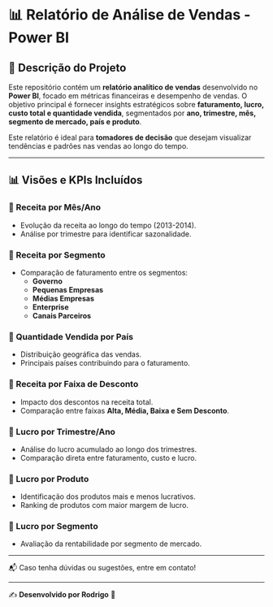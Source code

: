 # 📊 Relatório de Análise de Vendas - Power BI

## 📌 Descrição do Projeto
Este repositório contém um **relatório analítico de vendas** desenvolvido no **Power BI**, focado em métricas financeiras e desempenho de vendas. O objetivo principal é fornecer insights estratégicos sobre **faturamento, lucro, custo total e quantidade vendida**, segmentados por **ano, trimestre, mês, segmento de mercado, país e produto**.

Este relatório é ideal para **tomadores de decisão** que desejam visualizar tendências e padrões nas vendas ao longo do tempo.

---

## 📊 Visões e KPIs Incluídos

### **🔹 Receita por Mês/Ano**
- Evolução da receita ao longo do tempo (2013-2014).
- Análise por trimestre para identificar sazonalidade.

### **🔹 Receita por Segmento**
- Comparação de faturamento entre os segmentos:
  - **Governo**
  - **Pequenas Empresas**
  - **Médias Empresas**
  - **Enterprise**
  - **Canais Parceiros**

### **🔹 Quantidade Vendida por País**
- Distribuição geográfica das vendas.
- Principais países contribuindo para o faturamento.

### **🔹 Receita por Faixa de Desconto**
- Impacto dos descontos na receita total.
- Comparação entre faixas **Alta, Média, Baixa e Sem Desconto**.

### **🔹 Lucro por Trimestre/Ano**
- Análise do lucro acumulado ao longo dos trimestres.
- Comparação direta entre faturamento, custo e lucro.

### **🔹 Lucro por Produto**
- Identificação dos produtos mais e menos lucrativos.
- Ranking de produtos com maior margem de lucro.

### **🔹 Lucro por Segmento**
- Avaliação da rentabilidade por segmento de mercado.

---

📬 Caso tenha dúvidas ou sugestões, entre em contato!

---

✍ **Desenvolvido por Rodrigo** 🚀
